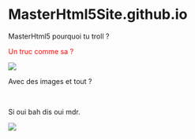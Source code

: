 
# MasterHtml5Site.github.io


<html>
  <head> MasterHtml5 pourquoi tu troll ? <head/>
    <body>
      <br>
      <p  style="color:#FF0500" > Un truc comme sa ? </p>
      <img src="https://dw9to29mmj727.cloudfront.net/misc/newsletter-naruto3.png"/>
      <br>     
      <p> Avec des images et tout ? </p>
      <br>
      <p> Si oui bah dis oui mdr. </p>
      <img src="https://medias.comixtrip.fr/wp-content/uploads/2014/10/naruto-shippuden-02-1200x675.jpg"/>
      </body>
  </html>
